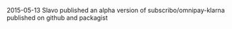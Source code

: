 
2015-05-13 Slavo published an alpha version of subscribo/omnipay-klarna published on github and packagist
